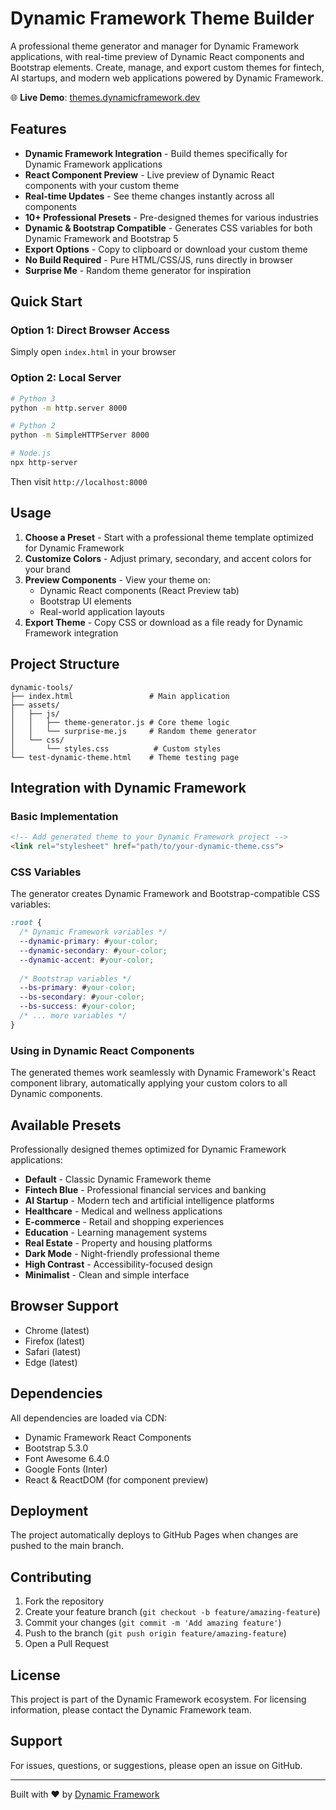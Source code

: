# Dynamic Framework Theme Builder

A professional theme generator and manager for Dynamic Framework applications, with real-time preview of Dynamic React components and Bootstrap elements. Create, manage, and export custom themes for fintech, AI startups, and modern web applications powered by Dynamic Framework.

🌐 **Live Demo**: [themes.dynamicframework.dev](https://themes.dynamicframework.dev/)

## Features

- **Dynamic Framework Integration** - Build themes specifically for Dynamic Framework applications
- **React Component Preview** - Live preview of Dynamic React components with your custom theme
- **Real-time Updates** - See theme changes instantly across all components
- **10+ Professional Presets** - Pre-designed themes for various industries
- **Dynamic & Bootstrap Compatible** - Generates CSS variables for both Dynamic Framework and Bootstrap 5
- **Export Options** - Copy to clipboard or download your custom theme
- **No Build Required** - Pure HTML/CSS/JS, runs directly in browser
- **Surprise Me** - Random theme generator for inspiration

## Quick Start

### Option 1: Direct Browser Access
Simply open `index.html` in your browser

### Option 2: Local Server
```bash
# Python 3
python -m http.server 8000

# Python 2
python -m SimpleHTTPServer 8000

# Node.js
npx http-server
```

Then visit `http://localhost:8000`

## Usage

1. **Choose a Preset** - Start with a professional theme template optimized for Dynamic Framework
2. **Customize Colors** - Adjust primary, secondary, and accent colors for your brand
3. **Preview Components** - View your theme on:
   - Dynamic React components (React Preview tab)
   - Bootstrap UI elements
   - Real-world application layouts
4. **Export Theme** - Copy CSS or download as a file ready for Dynamic Framework integration

## Project Structure

```
dynamic-tools/
├── index.html                 # Main application
├── assets/
│   ├── js/
│   │   ├── theme-generator.js # Core theme logic
│   │   └── surprise-me.js     # Random theme generator
│   └── css/
│       └── styles.css          # Custom styles
└── test-dynamic-theme.html    # Theme testing page
```

## Integration with Dynamic Framework

### Basic Implementation
```html
<!-- Add generated theme to your Dynamic Framework project -->
<link rel="stylesheet" href="path/to/your-dynamic-theme.css">
```

### CSS Variables
The generator creates Dynamic Framework and Bootstrap-compatible CSS variables:
```css
:root {
  /* Dynamic Framework variables */
  --dynamic-primary: #your-color;
  --dynamic-secondary: #your-color;
  --dynamic-accent: #your-color;
  
  /* Bootstrap variables */
  --bs-primary: #your-color;
  --bs-secondary: #your-color;
  --bs-success: #your-color;
  /* ... more variables */
}
```

### Using in Dynamic React Components
The generated themes work seamlessly with Dynamic Framework's React component library, automatically applying your custom colors to all Dynamic components.

## Available Presets

Professionally designed themes optimized for Dynamic Framework applications:

- **Default** - Classic Dynamic Framework theme
- **Fintech Blue** - Professional financial services and banking
- **AI Startup** - Modern tech and artificial intelligence platforms
- **Healthcare** - Medical and wellness applications
- **E-commerce** - Retail and shopping experiences
- **Education** - Learning management systems
- **Real Estate** - Property and housing platforms
- **Dark Mode** - Night-friendly professional theme
- **High Contrast** - Accessibility-focused design
- **Minimalist** - Clean and simple interface

## Browser Support

- Chrome (latest)
- Firefox (latest)
- Safari (latest)
- Edge (latest)

## Dependencies

All dependencies are loaded via CDN:
- Dynamic Framework React Components
- Bootstrap 5.3.0
- Font Awesome 6.4.0
- Google Fonts (Inter)
- React & ReactDOM (for component preview)

## Deployment

The project automatically deploys to GitHub Pages when changes are pushed to the main branch.

## Contributing

1. Fork the repository
2. Create your feature branch (`git checkout -b feature/amazing-feature`)
3. Commit your changes (`git commit -m 'Add amazing feature'`)
4. Push to the branch (`git push origin feature/amazing-feature`)
5. Open a Pull Request

## License

This project is part of the Dynamic Framework ecosystem. For licensing information, please contact the Dynamic Framework team.

## Support

For issues, questions, or suggestions, please open an issue on GitHub.

---

Built with ❤️ by [Dynamic Framework](https://dynamicframework.dev)
